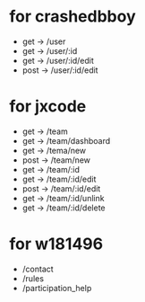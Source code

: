 # for crashedbboy
* get  -> /user  
* get  -> /user/:id  
* get  -> /user/:id/edit  
* post -> /user/:id/edit  

# for jxcode
* get  -> /team  
* get  -> /team/dashboard  
* get  -> /tema/new  
* post -> /team/new  
* get  -> /team/:id  
* get  -> /team/:id/edit  
* post -> /team/:id/edit  
* get  -> /team/:id/unlink  
* get  -> /team/:id/delete  
  
# for w181496  
* /contact  
* /rules  
* /participation_help  
